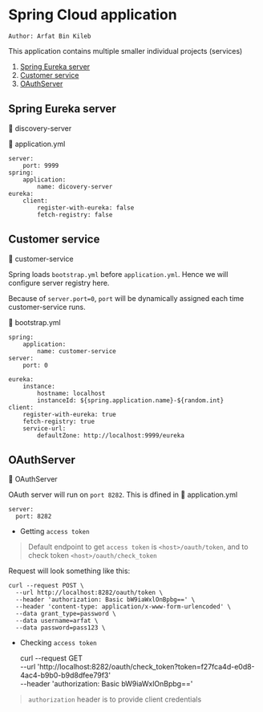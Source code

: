 # Spring Cloud application

    Author: Arfat Bin Kileb

This application contains multiple smaller individual projects (services)

  1. [Spring Eureka server](#spring-eureka-server)
  2. [Customer service](#customer-service)
  3. [OAuthServer](#oauthserver)

## Spring Eureka server

:file_folder: discovery-server

:memo: application.yml

    server:
        port: 9999
    spring:
        application:
            name: dicovery-server
    eureka:
        client:
            register-with-eureka: false
            fetch-registry: false

## Customer service

:file_folder: customer-service

Spring loads `bootstrap.yml` before `application.yml`. Hence we will configure server registry here.

Because of `server.port=0`, `port` will be dynamically assigned each time customer-service runs.

:memo: bootstrap.yml

    spring:
        application:
            name: customer-service
    server:
        port: 0

    eureka:
        instance:
            hostname: localhost
            instanceId: ${spring.application.name}-${random.int}
    client:
        register-with-eureka: true
        fetch-registry: true
        service-url:
            defaultZone: http://localhost:9999/eureka

## OAuthServer
:file_folder: OAuthServer

OAuth server will run on `port 8282`. This is dfined in :memo: application.yml
    
    server:
      port: 8282
      
- Getting `access token`

> Default endpoint to get `access token` is `<host>/oauth/token`, and 
to check token `<host>/oauth/check_token`
 
Request will look something like this:

    curl --request POST \
      --url http://localhost:8282/oauth/token \
      --header 'authorization: Basic bW9iaWxlOnBpbg==' \
      --header 'content-type: application/x-www-form-urlencoded' \
      --data grant_type=password \
      --data username=arfat \
      --data password=pass123 \
      

- Checking `access token`


    curl --request GET \
      --url 'http://localhost:8282/oauth/check_token?token=f27fca4d-e0d8-4ac4-b9b0-b9d8dfee79f3' \
      --header 'authorization: Basic bW9iaWxlOnBpbg=='
      
> `authorization` header is to provide client credentials
